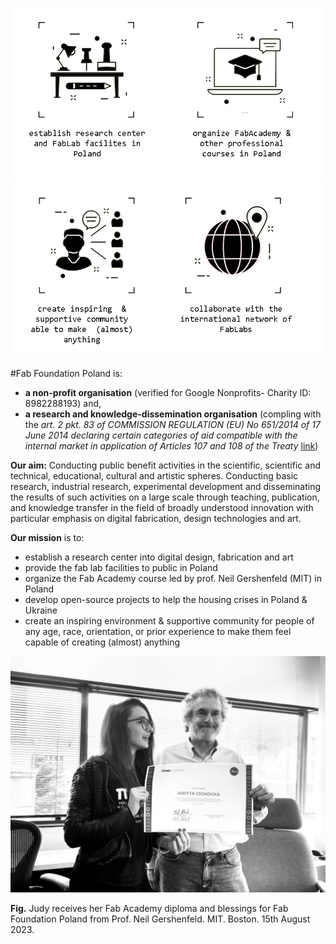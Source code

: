 


![](../assets/about/graphics-master-mission-1.png)
![](../assets/about/graphics-master-mission-2.png)


#Fab Foundation Poland is:

- **a non-profit organisation** (verified for Google Nonprofits- Charity ID: 8982288193) and,
-  **a research and knowledge-dissemination organisation** (compling with the *art. 2 pkt. 83 of COMMISSION REGULATION (EU) No 651/2014 of 17 June 2014 declaring certain categories of aid compatible with the internal market in application of Articles 107 and 108 of the Treaty* [link](https://eur-lex.europa.eu/legal-content/EN/TXT/PDF/?uri=CELEX:32014R0651))

**Our aim:** Conducting public benefit activities in the scientific, scientific and technical, educational, cultural and artistic spheres. Conducting basic research, industrial research, experimental development and disseminating the results of such activities on a large scale through teaching, publication, and knowledge transfer in the field of broadly understood innovation with particular emphasis on digital fabrication, design technologies and art.


**Our mission** is to:

- establish a research center into digital design, fabrication and art
- provide the fab lab facilities to public in Poland
- organize the Fab Academy course led by prof. Neil Gershenfeld (MIT) in Poland
- develop open-source projects to help the housing crises in Poland & Ukraine
- create an inspiring environment & supportive community for people of any age, race, orientation, or prior experience to make them feel capable of creating (almost) anything

![](../assets/about/IMG-7782.jpg)

**Fig.** Judy receives her Fab Academy diploma and blessings for Fab Foundation Poland from Prof. Neil Gershenfeld. MIT. Boston. 15th August 2023.
